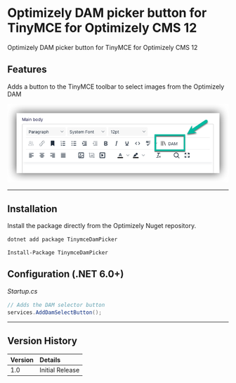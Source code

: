 # Optimizely DAM picker button for TinyMCE for Optimizely CMS 12

Optimizely DAM picker button for TinyMCE for Optimizely CMS 12

## Features

Adds a button to the TinyMCE toolbar to select images from the Optimizely DAM

![Visual Compare mode for Optimizely CMS](/docs/tinymce-dam-picker-button.png?raw=true)

----

## Installation

Install the package directly from the Optimizely Nuget repository.

``` 
dotnet add package TinymceDamPicker
```
```
Install-Package TinymceDamPicker
```

## Configuration (.NET 6.0+)

*Startup.cs*
``` c#
// Adds the DAM selector button
services.AddDamSelectButton();
```
 ---
 ## Version History

 |Version| Details|
 |:---|:---------------|
 |1.0|Initial Release|
